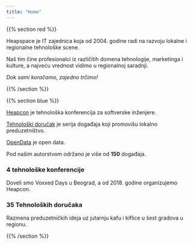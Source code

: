 ```yaml
---
title: "Home"
---
```


{{% section red %}}

Heapspace je IT zajednica koja od 2004. godine radi na razvoju lokalne i regionalne tehnološke scene.

Naš tim čine profesionalci iz različitih domena tehnologije, marketinga i kulture, a najveću vrednost vidimo u regionalnoj saradnji.

_Dok sami koračamo, zajedno trčimo!_

{{% /section %}}

<!------------------------------------------------------------------------------------------------>

{{% section blue %}}

[Heapcon](https://heapcon.io) je tehnološka konferencija za softverske inženjere.

[Tehnološki doručak](https://tehnoloskidorucak.io) je serija događaja koji promovišu lokalno preduzetništvo.

[OpenData](https://opendata.rs) je open data.

Pod našim autorstvom održano je više od **150** događaja.

### 4 tehnološke konferencije
Doveli smo Voxxed Days u Beograd, a od 2018. godine organizujemo Heapcon.

### 35 Tehnoloških doručaka
Razmena preduzetničkih ideja uz jutarnju kafu i kiflice u šest gradova u regionu.

{{% /section %}}